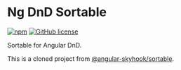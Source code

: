 # Ng DnD Sortable

[![npm](https://img.shields.io/npm/v/@ng-dnd/core.svg)](https://www.npmjs.com/package/@ng-dnd/core)
[![GitHub license](https://img.shields.io/github/license/mashape/apistatus.svg)](https://github.com/ng-dnd/ng-dnd/blob/master/LICENSE)

Sortable for Angular DnD.

This is a cloned project from [@angular-skyhook/sortable](https://github.com/cormacrelf/angular-skyhook/tree/master/packages/sortable#readme).
